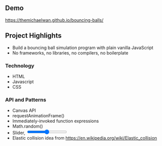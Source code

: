## Demo
https://themichaelwan.github.io/bouncing-balls/

## Project Highlights
- Build a bouncing ball simulation program with plain vanilla JavaScript
- No frameworks, no libraries, no compilers, no boilerplate

### Technology
- HTML
- Javascript
- CSS

### API and Patterns
- Canvas API
- requestAnimationFrame()
- Immediately-invoked function expressions
- Math.random()
- Slider, <input type="range">
- Elastic collision idea from https://en.wikipedia.org/wiki/Elastic_collision
